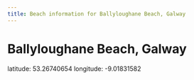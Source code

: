 ```yaml
---
title: Beach information for Ballyloughane Beach, Galway
---
```

# Ballyloughane Beach, Galway 

<div class="location-info">latitude: 53.26740654 longitude: -9.01831582</div>
<div></div>